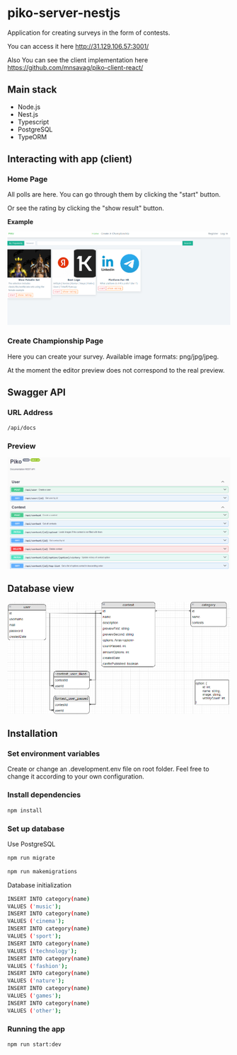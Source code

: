 # piko-server-nestjs

Application for creating surveys in the form of contests.

You can access it here http://31.129.106.57:3001/

Also You can see the client implementation here https://github.com/mnsavag/piko-client-react/

## Main stack

- Node.js
- Nest.js
- Typescript
- PostgreSQL
- TypeORM
  
## Interacting with app (client)

### Home Page

All polls are here. You can go through them by clicking the "start" button.

Or see the rating by clicking the "show result" button.

**Example**

![alt text](https://github.com/mnsavag/piko-server-nestjs/blob/master/site-home-page.png?raw=true)

### Create Championship Page

Here you can create your survey. Available image formats: png/jpg/jpeg.

At the moment the editor preview does not correspond to the real preview.
​
## Swagger API

### URL Address

```bash
/api/docs
```
### Preview

![alt text](https://github.com/mnsavag/piko-server-nestjs/blob/master/api-preview.png?raw=true)

## Database view

![alt text](https://github.com/mnsavag/piko-server-nestjs/blob/master/piko-db.png?raw=true)

## Installation

### Set environment variables

Create or change an .development.env file on root folder. Feel free to change it according to your own configuration.

### Install dependencies

```bash
npm install
```

### Set up database

Use PostgreSQL

```bash
npm run migrate
```

```bash
npm run makemigrations
```

 Database initialization
 
```bash
INSERT INTO category(name)
VALUES ('music');
INSERT INTO category(name)
VALUES ('cinema');
INSERT INTO category(name)
VALUES ('sport');
INSERT INTO category(name)
VALUES ('technology');
INSERT INTO category(name)
VALUES ('fashion');
INSERT INTO category(name)
VALUES ('nature');
INSERT INTO category(name)
VALUES ('games');
INSERT INTO category(name)
VALUES ('other');
```

### Running the app

```bash
npm run start:dev
```
